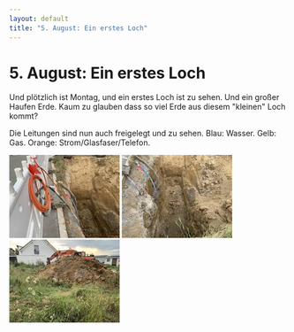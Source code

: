 ```yaml
---
layout: default
title: "5. August: Ein erstes Loch"
---
```


# 5. August: Ein erstes Loch

Und plötzlich ist Montag, und ein erstes Loch ist zu sehen. Und ein großer Haufen Erde. Kaum zu glauben dass so viel Erde aus diesem "kleinen" Loch kommt?

Die Leitungen sind nun auch freigelegt und zu sehen. Blau: Wasser. Gelb: Gas. Orange: Strom/Glasfaser/Telefon.

[![Die Leitungen sind freigelegt](/assets/2019-08-05_IMG_2032-thumb.JPG)](/assets/2019-08-05_IMG_2032.JPG "Die Leitungen sind freigelegt")
[![Ein erstes Loch](/assets/2019-08-05_IMG_2036-thumb.JPG)](/assets/2019-08-05_IMG_2036.JPG "Ein erstes Loch")
[![Ein Haufen Erde, fast so groß wie der Bagger dahinter](/assets/2019-08-05_IMG_2038-thumb.JPG)](/assets/2019-08-05_IMG_2038.JPG "Ein Haufen Erde, fast so groß wie der Bagger dahinter")
